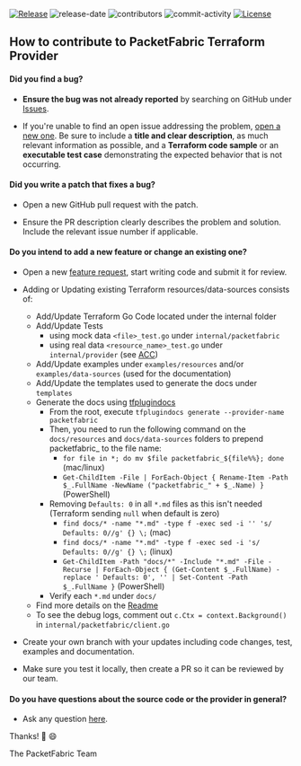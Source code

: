 [![Release](https://img.shields.io/github/v/release/PacketFabric/terraform-provider-packetfabric?display_name=tag)](https://github.com/PacketFabric/terraform-provider-packetfabric/releases)
![release-date](https://img.shields.io/github/release-date/PacketFabric/terraform-provider-packetfabric)
![contributors](https://img.shields.io/github/contributors/PacketFabric/terraform-provider-packetfabric)
![commit-activity](https://img.shields.io/github/commit-activity/m/PacketFabric/terraform-provider-packetfabric)
[![License](https://img.shields.io/github/license/PacketFabric/terraform-provider-packetfabric)](https://github.com/PacketFabric/terraform-provider-packetfabric)

## How to contribute to PacketFabric Terraform Provider

#### **Did you find a bug?**

* **Ensure the bug was not already reported** by searching on GitHub under [Issues](https://github.com/PacketFabric/terraform-provider-packetfabric/issues).

* If you're unable to find an open issue addressing the problem, [open a new one](https://github.com/PacketFabric/terraform-provider-packetfabric/issues/new?assignees=&labels=bug&template=bug-report.md). Be sure to include a **title and clear description**, as much relevant information as possible, and a **Terraform code sample** or an **executable test case** demonstrating the expected behavior that is not occurring.

#### **Did you write a patch that fixes a bug?**

* Open a new GitHub pull request with the patch.

* Ensure the PR description clearly describes the problem and solution. Include the relevant issue number if applicable.

#### **Do you intend to add a new feature or change an existing one?**

* Open a new [feature request](https://github.com/PacketFabric/terraform-provider-packetfabric/issues/new?assignees=&labels=enhancement&template=feature_request.md&title=), start writing code and submit it for review.

* Adding or Updating existing Terraform resources/data-sources consists of:

    * Add/Update Terraform Go Code located under the internal folder 
    * Add/Update Tests 
        * using mock data `<file>_test.go` under `internal/packetfabric`
        * using real data `<resource_name>_test.go` under `internal/provider` (see [ACC](https://github.com/PacketFabric/terraform-provider-packetfabric#acceptance-tests))
    * Add/Update examples under `examples/resources` and/or `examples/data-sources` (used for the documentation)
    * Add/Update the templates used to generate the docs  under `templates`
    * Generate the docs using [tfplugindocs](https://github.com/hashicorp/terraform-plugin-docs)
        * From the root, execute `tfplugindocs generate --provider-name packetfabric`
        * Then, you need to run the following command on the `docs/resources` and `docs/data-sources` folders to prepend packetfabric_ to the file name:  
            * `for file in *; do mv $file packetfabric_${file%%}; done` (mac/linux)
            * `Get-ChildItem -File | ForEach-Object { Rename-Item -Path $_.FullName -NewName ("packetfabric_" + $_.Name) }` (PowerShell)
        * Removing `Defaults: 0` in all `*.md` files as this isn't needed (Terraform sending `null` when default is zero)
            * `find docs/* -name "*.md" -type f -exec sed -i '' 's/ Defaults: 0//g' {} \;` (mac)
            * `find docs/* -name "*.md" -type f -exec sed -i 's/ Defaults: 0//g' {} \;` (linux)
            * `Get-ChildItem -Path "docs/*" -Include "*.md" -File -Recurse | ForEach-Object { (Get-Content $_.FullName) -replace ' Defaults: 0', '' | Set-Content -Path $_.FullName }` (PowerShell)
        * Verify each `*.md` under `docs/`
    * Find more details on the [Readme](https://github.com/PacketFabric/terraform-provider-packetfabric)
    * To see the debug logs, comment out `c.Ctx = context.Background()` in `internal/packetfabric/client.go`

* Create your own branch with your updates including code changes, test, examples and documentation. 

* Make sure you test it locally, then create a PR so it can be reviewed by our team.

#### **Do you have questions about the source code or the provider in general?**

* Ask any question [here](https://github.com/PacketFabric/terraform-provider-packetfabric/issues/new?assignees=&labels=help+wanted&template=terraform-packetfabric-provider-questions.md&title=).

Thanks! :rocket: :smile:

The PacketFabric Team
